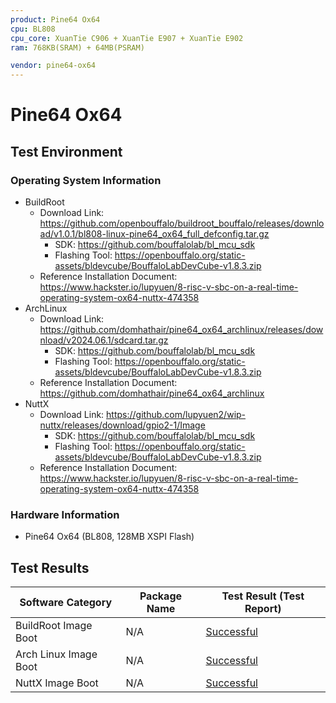 ```yaml
---
product: Pine64 Ox64
cpu: BL808
cpu_core: XuanTie C906 + XuanTie E907 + XuanTie E902
ram: 768KB(SRAM) + 64MB(PSRAM)

vendor: pine64-ox64
---
```


# Pine64 Ox64

## Test Environment

### Operating System Information

- BuildRoot
  - Download Link: https://github.com/openbouffalo/buildroot_bouffalo/releases/download/v1.0.1/bl808-linux-pine64_ox64_full_defconfig.tar.gz
    - SDK: https://github.com/bouffalolab/bl_mcu_sdk
    - Flashing Tool: https://openbouffalo.org/static-assets/bldevcube/BouffaloLabDevCube-v1.8.3.zip
  - Reference Installation Document: https://www.hackster.io/lupyuen/8-risc-v-sbc-on-a-real-time-operating-system-ox64-nuttx-474358
- ArchLinux
  - Download Link: https://github.com/domhathair/pine64_ox64_archlinux/releases/download/v2024.06.1/sdcard.tar.gz
    - SDK: https://github.com/bouffalolab/bl_mcu_sdk
    - Flashing Tool: https://openbouffalo.org/static-assets/bldevcube/BouffaloLabDevCube-v1.8.3.zip
  - Reference Installation Document: https://github.com/domhathair/pine64_ox64_archlinux
- NuttX
  - Download Link: https://github.com/lupyuen2/wip-nuttx/releases/download/gpio2-1/Image
    - SDK: https://github.com/bouffalolab/bl_mcu_sdk
    - Flashing Tool: https://openbouffalo.org/static-assets/bldevcube/BouffaloLabDevCube-v1.8.3.zip
  - Reference Installation Document: https://www.hackster.io/lupyuen/8-risc-v-sbc-on-a-real-time-operating-system-ox64-nuttx-474358

### Hardware Information

- Pine64 Ox64 (BL808, 128MB XSPI Flash)

## Test Results

| Software Category     | Package Name | Test Result (Test Report) |
| --------------------- | ------------ | ------------------------- |
| BuildRoot Image Boot  | N/A          | [Successful][BuildRoot]   |
| Arch Linux Image Boot | N/A          | [Successful][ArchLinux]   |
| NuttX Image Boot      | N/A          | [Successful][NuttX]       |

[BuildRoot]: ./BuildRoot/README.md
[NuttX]: ./NuttX/README.md
[ArchLinux]: ./ArchLinux/README.md
